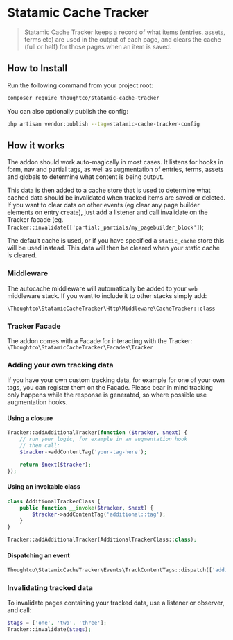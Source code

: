 # Statamic Cache Tracker

> Statamic Cache Tracker keeps a record of what items (entries, assets, terms etc) are used in the output of each page, and clears the cache (full or half) for those pages when an item is saved.


## How to Install

Run the following command from your project root:

``` bash
composer require thoughtco/statamic-cache-tracker
```

You can also optionally publish the config:

```bash
php artisan vendor:publish --tag=statamic-cache-tracker-config
```

## How it works

The addon should work auto-magically in most cases. It listens for hooks in form, nav and partial tags, as well as augmentation of entries, terms, assets and globals to determine what content is being output. 

This data is then added to a cache store that is used to determine what cached data should be invalidated when tracked items are saved or deleted. If you want to clear data on other events (eg clear any page builder elements on entry create), just add a listener and call invalidate on the Tracker facade (eg. `Tracker::invalidate(['partial:_partials/my_pagebuilder_block']`);


The default cache is used, or if you have specified a `static_cache` store this will be used instead. This data will then be cleared when your static cache is cleared.


### Middleware
The autocache middleware will automatically be added to your `web` middleware stack. If you want to include it to other stacks simply add:

`\Thoughtco\StatamicCacheTracker\Http\Middleware\CacheTracker::class`

### Tracker Facade
The addon comes with a Facade for interacting with the Tracker:
`\Thoughtco\StatamicCacheTracker\Facades\Tracker`


### Adding your own tracking data
If you have your own custom tracking data, for example for one of your own tags, you can register them on the Facade. Please bear in mind tracking only happens while the response is generated, so where possible use augmentation hooks.

#### Using a closure

```php
Tracker::addAdditionalTracker(function ($tracker, $next) {
    // run your logic, for example in an augmentation hook
    // then call:
    $tracker->addContentTag('your-tag-here');

    return $next($tracker);
});
```

#### Using an invokable class

```php
class AdditionalTrackerClass {
    public function __invoke($tracker, $next) {
        $tracker->addContentTag('additional::tag');
    }
}

Tracker::addAdditionalTracker(AdditionalTrackerClass::class);
```

#### Dispatching an event

```php
Thoughtco\StatamicCacheTracker\Events\TrackContentTags::dispatch(['additional::tag']);
```

### Invalidating tracked data
To invalidate pages containing your tracked data, use a listener or observer, and call:         

```php
$tags = ['one', 'two', 'three'];
Tracker::invalidate($tags);
```


